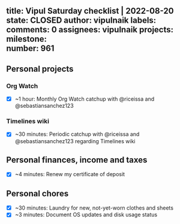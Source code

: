 title:	Vipul Saturday checklist | 2022-08-20
state:	CLOSED
author:	vipulnaik
labels:	
comments:	0
assignees:	vipulnaik
projects:	
milestone:	
number:	961
--
## Personal projects

### Org Watch

- [x] ~1 hour: Monthly Org Watch catchup with @riceissa and @sebastiansanchez123

### Timelines wiki

- [x] ~30 minutes: Periodic catchup with @riceissa and @sebastiansanchez123 regarding Timelines wiki

## Personal finances, income and taxes

- [x] ~4 minutes: Renew my certificate of deposit

## Personal chores

- [x] ~30 minutes: Laundry for new, not-yet-worn clothes and sheets
- [x] ~3 minutes: Document OS updates and disk usage status 
